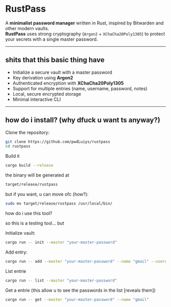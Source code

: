 # RustPass

A **minimalist password manager** written in Rust, inspired by Bitwarden and other modern vaults.  
**RustPass** uses strong cryptography (`Argon2` + `XChaCha20Poly1305`) to protect your secrets with a single master password.

---

## shits that this basic thing have
- Initialize a secure vault with a master password
- Key derivation using **Argon2**
- Authenticated encryption with **XChaCha20Poly1305**
- Support for multiple entries (name, username, password, notes)
- Local, secure encrypted storage
- Minimal interactive CLI

---

## how do i install? (why dfuck u want ts anyway?)

Clone the repository:

```bash
git clone https://github.com/pwdLuiys/rustpass
cd rustpass
```

Build it
```bash
cargo build --release
```
the binary will be generated at
```bash
target/release/rustpass

```
but if you want, u can move ofc
(how?):

```bash
sudo mv target/release/rustpass /usr/local/bin/

```
how do i use this tool?

so this is a testing tool... but

Initialize vault:
```bash
cargo run -- init --master "your-master-password"

```
Add entry:
```bash
cargo run -- add --master "your-master-password" --name "gmail" --username "me@gmail.com" --password "mypassword"

```
List entrie
```bash
cargo run -- list --master "your-master-password"
```
Get a entrie (this allow u to see the passwords in the list [reveals them])
```bash
cargo run -- get --master "your-master-password" --name "gmail"
```



